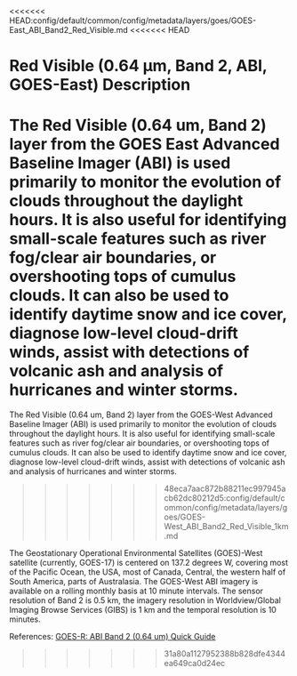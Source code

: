 <<<<<<< HEAD:config/default/common/config/metadata/layers/goes/GOES-East_ABI_Band2_Red_Visible.md
<<<<<<< HEAD

Red Visible (0.64 µm, Band 2, ABI, GOES-East) Description
=======
The Red Visible (0.64 um, Band 2) layer from the GOES East Advanced Baseline Imager (ABI) is used primarily to monitor the evolution of clouds throughout the daylight hours. It is also useful for identifying small-scale features such as river fog/clear air boundaries, or overshooting tops of cumulus clouds. It can also be used to identify daytime snow and ice cover, diagnose low-level cloud-drift winds, assist with detections of volcanic ash and analysis of hurricanes and winter storms.  
=======
The Red Visible (0.64 um, Band 2) layer from the GOES-West Advanced Baseline Imager (ABI) is used primarily to monitor the evolution of clouds throughout the daylight hours. It is also useful for identifying small-scale features such as river fog/clear air boundaries, or overshooting tops of cumulus clouds. It can also be used to identify daytime snow and ice cover, diagnose low-level cloud-drift winds, assist with detections of volcanic ash and analysis of hurricanes and winter storms.  
>>>>>>> 48eca7aac872b88211ec997945acb62dc80212d5:config/default/common/config/metadata/layers/goes/GOES-West_ABI_Band2_Red_Visible_1km.md

The Geostationary Operational Environmental Satellites (GOES)-West satellite (currently, GOES-17) is centered on 137.2 degrees W, covering most of the Pacific Ocean, the USA, most of Canada, Central, the western half of South America, parts of Australasia. The GOES-West ABI imagery is available on a rolling monthly basis at 10 minute intervals. The sensor resolution of Band 2 is 0.5 km, the imagery resolution in Worldview/Global Imaging Browse Services (GIBS) is 1 km and the temporal resolution is 10 minutes.

References: [GOES-R: ABI Band 2 (0.64 um) Quick Guide](https://www.star.nesdis.noaa.gov/GOES/documents/ABIQuickGuide_Band02.pdf)
>>>>>>> 31a80a1127952388b828dfe4344ea649ca0d24ec
